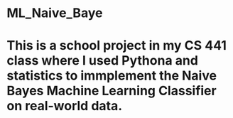 # ML_Naive_Baye
# This is a school project in my CS 441 class where I used Pythona and statistics to immplement the Naive Bayes Machine Learning Classifier on real-world data.

